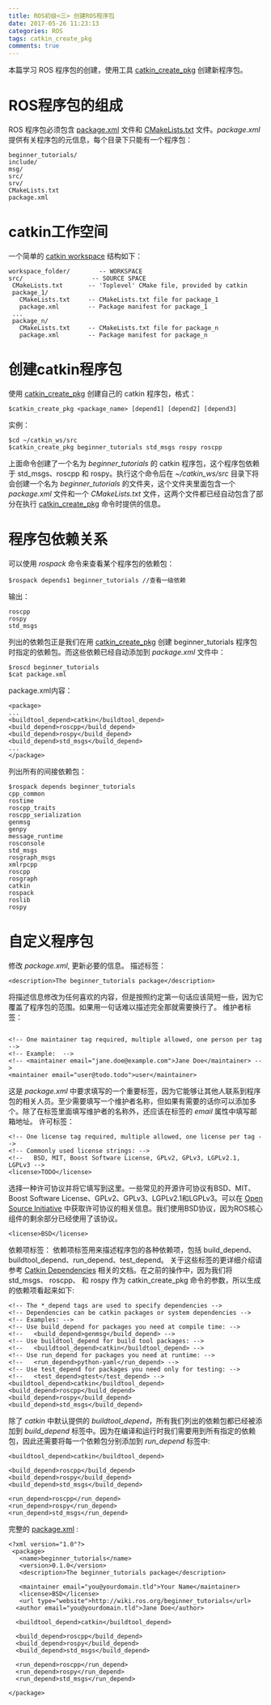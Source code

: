 ```yaml
---
title: ROS初级<三> 创建ROS程序包
date: 2017-05-26 11:23:13
categories: ROS
tags: catkin_create_pkg
comments: true
---
```

本篇学习 ROS 程序包的创建，使用工具 [catkin_create_pkg](http://wiki.ros.org/catkin/commands/catkin_create_pkg) 创建新程序包。
# ROS程序包的组成
 ROS 程序包必须包含 [package.xml](http://wiki.ros.org/catkin/package.xml) 文件和 [CMakeLists.txt](http://wiki.ros.org/catkin/CMakeLists.txt) 文件。*package.xml* 提供有关程序包的元信息，每个目录下只能有一个程序包：
   ```
 beginner_tutorials/     
  include/                   
  msg/                       
  src/                        
  srv/                       
  CMakeLists.txt              
  package.xml 
   ```
<!--more-->
# catkin工作空间
一个简单的 [catkin workspace](http://wiki.ros.org/catkin/workspaces) 结构如下：
   ```
workspace_folder/        -- WORKSPACE
  src/                   -- SOURCE SPACE
    CMakeLists.txt       -- 'Toplevel' CMake file, provided by catkin
    package_1/
      CMakeLists.txt     -- CMakeLists.txt file for package_1
      package.xml        -- Package manifest for package_1
    ...
    package_n/
      CMakeLists.txt     -- CMakeLists.txt file for package_n
      package.xml        -- Package manifest for package_n
   ```
# 创建catkin程序包
使用 [catkin_create_pkg](http://wiki.ros.org/catkin/commands/catkin_create_pkg) 创建自己的 catkin 程序包，格式：
   ```
 $catkin_create_pkg <package_name> [depend1] [depend2] [depend3]
   ```
实例：
   ```
 $cd ~/catkin_ws/src 
 $catkin_create_pkg beginner_tutorials std_msgs rospy roscpp
   ```
上面命令创建了一个名为 *beginner_tutorials* 的 catkin 程序包，这个程序包依赖于 std_msgs、roscpp 和 rospy。执行这个命令后在 *~/catkin_ws/src* 目录下将会创建一个名为 *beginner_tutorials* 的文件夹，这个文件夹里面包含一个 *package.xml* 文件和一个 *CMakeLists.txt* 文件，这两个文件都已经自动包含了部分在执行 [catkin_create_pkg](http://wiki.ros.org/catkin/commands/catkin_create_pkg) 命令时提供的信息。 
# 程序包依赖关系
可以使用 *rospack* 命令来查看某个程序包的依赖包：
   ```
 $rospack depends1 beginner_tutorials //查看一级依赖
   ```
输出：
   ```
 roscpp
 rospy
 std_msgs
   ```
列出的依赖包正是我们在用 [catkin_create_pkg](http://wiki.ros.org/catkin/commands/catkin_create_pkg) 创建 beginner_tutorials 程序包时指定的依赖包。而这些依赖已经自动添加到 *package.xml* 文件中：
   ```
 $roscd beginner_tutorials
 $cat package.xml
   ```
package.xml内容：
   ```
 <package>
 ...
  <buildtool_depend>catkin</buildtool_depend>
  <build_depend>roscpp</build_depend>
  <build_depend>rospy</build_depend>
  <build_depend>std_msgs</build_depend>
 ...
 </package>
   ```
列出所有的间接依赖包：
   ```
 $rospack depends beginner_tutorials
 cpp_common
 rostime
 roscpp_traits
 roscpp_serialization
 genmsg
 genpy
 message_runtime
 rosconsole
 std_msgs
 rosgraph_msgs
 xmlrpcpp
 roscpp
 rosgraph
 catkin
 rospack
 roslib
 rospy
   ```
# 自定义程序包
修改 *package.xml*, 更新必要的信息。
描述标签：
   ```
<description>The beginner_tutorials package</description>
   ```
将描述信息修改为任何喜欢的内容，但是按照约定第一句话应该简短一些，因为它覆盖了程序包的范围。如果用一句话难以描述完全那就需要换行了。
维护者标签：
   ```

  <!-- One maintainer tag required, multiple allowed, one person per tag --> 
  <!-- Example:  -->
  <!-- <maintainer email="jane.doe@example.com">Jane Doe</maintainer> -->
  <maintainer email="user@todo.todo">user</maintainer> 
   ```
这是 *package.xml* 中要求填写的一个重要标签，因为它能够让其他人联系到程序包的相关人员。至少需要填写一个维护者名称，但如果有需要的话你可以添加多个。除了在标签里面填写维护者的名称外，还应该在标签的 *email* 属性中填写邮箱地址。
许可标签：
   ```
 <!-- One license tag required, multiple allowed, one license per tag -->
 <!-- Commonly used license strings: -->
 <!--   BSD, MIT, Boost Software License, GPLv2, GPLv3, LGPLv2.1, LGPLv3 -->
 <license>TODO</license>
   ```
选择一种许可协议并将它填写到这里。一些常见的开源许可协议有BSD、MIT、Boost Software License、GPLv2、GPLv3、LGPLv2.1和LGPLv3。可以在 [Open Source Initiative](https://opensource.org/licenses/alphabetical) 中获取许可协议的相关信息。我们使用BSD协议，因为ROS核心组件的剩余部分已经使用了该协议。
   ``` 
 <license>BSD</license>
   ```
依赖项标签：
依赖项标签用来描述程序包的各种依赖项，包括 build_depend、buildtool_depend、run_depend、test_depend。
关于这些标签的更详细介绍请参考 [Catkin Dependencies](http://wiki.ros.org/catkin/package.xml#Build.2C_Run.2C_and_Test_Dependencies) 相关的文档。在之前的操作中，因为我们将 std_msgs、 roscpp、 和 rospy 作为 catkin_create_pkg 命令的参数，所以生成的依赖项看起来如下:
   ```
 <!-- The *_depend tags are used to specify dependencies -->
 <!-- Dependencies can be catkin packages or system dependencies -->
 <!-- Examples: -->
 <!-- Use build_depend for packages you need at compile time: -->
 <!--   <build_depend>genmsg</build_depend> -->
 <!-- Use buildtool_depend for build tool packages: -->
 <!--   <buildtool_depend>catkin</buildtool_depend> -->
 <!-- Use run_depend for packages you need at runtime: -->
 <!--   <run_depend>python-yaml</run_depend> -->
 <!-- Use test_depend for packages you need only for testing: -->
 <!--   <test_depend>gtest</test_depend> -->
 <buildtool_depend>catkin</buildtool_depend>
 <build_depend>roscpp</build_depend>
 <build_depend>rospy</build_depend>
 <build_depend>std_msgs</build_depend>
   ```
除了 *catkin* 中默认提供的 *buildtool_depend*，所有我们列出的依赖包都已经被添加到 *build_depend* 标签中。因为在编译和运行时我们需要用到所有指定的依赖包，因此还需要将每一个依赖包分别添加到 *run_depend* 标签中:
   ```
 <buildtool_depend>catkin</buildtool_depend>
 
 <build_depend>roscpp</build_depend>
 <build_depend>rospy</build_depend>
 <build_depend>std_msgs</build_depend>
  
 <run_depend>roscpp</run_depend>
 <run_depend>rospy</run_depend>
 <run_depend>std_msgs</run_depend>
   ```
完整的 [package.xml](http://wiki.ros.org/catkin/package.xml) :
   ```
 <?xml version="1.0"?>
    <package>
      <name>beginner_tutorials</name>
      <version>0.1.0</version>
      <description>The beginner_tutorials package</description>
    
      <maintainer email="you@yourdomain.tld">Your Name</maintainer>
      <license>BSD</license>
      <url type="website">http://wiki.ros.org/beginner_tutorials</url>
     <author email="you@yourdomain.tld">Jane Doe</author>
   
     <buildtool_depend>catkin</buildtool_depend>
   
     <build_depend>roscpp</build_depend>
     <build_depend>rospy</build_depend>
     <build_depend>std_msgs</build_depend>
   
     <run_depend>roscpp</run_depend>
     <run_depend>rospy</run_depend>
     <run_depend>std_msgs</run_depend>
   
   </package>
   ```
